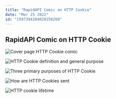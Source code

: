 ```yaml
---
title: "RapidAPI Comic on HTTP Cookie"
date: "Mar 25 2022"
id: "1507394204028256260"
---
```


## RapidAPI Comic on HTTP Cookie

<Tweet>

![Cover page HTTP Cookie comic](https://raw.githubusercontent.com/RapidAPI/DevRel-Stack-Data/production/threads/comics/http-cookie/images/http-cookie-cover.jpeg)

</Tweet>

<Tweet>

![HTTP Cookie definition and general purpose](https://raw.githubusercontent.com/RapidAPI/DevRel-Stack-Data/production/threads/comics/http-cookie/images/http-cookie-2.jpeg)

</Tweet>

<Tweet>

![Three primary purposes of HTTP Cookie](https://raw.githubusercontent.com/RapidAPI/DevRel-Stack-Data/production/threads/comics/http-cookie/images/http-cookie-3.jpeg)

</Tweet>

<Tweet>

![How are HTTP Cookies sent](https://raw.githubusercontent.com/RapidAPI/DevRel-Stack-Data/production/threads/comics/http-cookie/images/http-cookie-4.jpeg)

</Tweet>

<Tweet>

![HTTP cookie lifetime](https://raw.githubusercontent.com/RapidAPI/DevRel-Stack-Data/production/threads/comics/http-cookie/images/http-cookie-5.jpeg)

</Tweet>
